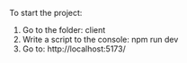 To start the project:

1. Go to the folder: client
2. Write a script to the console: npm run dev
3. Go to: http://localhost:5173/